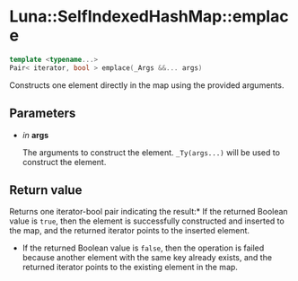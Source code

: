 # Luna::SelfIndexedHashMap::emplace

```c++
template <typename...>
Pair< iterator, bool > emplace(_Args &&... args)
```

Constructs one element directly in the map using the provided arguments. 



## Parameters
* *in* **args**

    The arguments to construct the element. `_Ty(args...)` will be used to construct the element. 

## Return value
Returns one iterator-bool pair indicating the result:* If the returned Boolean value is `true`, then the element is successfully constructed and inserted to the map, and the returned iterator points to the inserted element.

* If the returned Boolean value is `false`, then the operation is failed because another element with the same key already exists, and the returned iterator points to the existing element in the map. 

